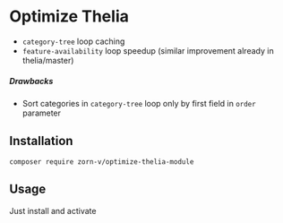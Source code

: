 # Optimize Thelia

* `category-tree` loop caching
* `feature-availability` loop speedup (similar improvement already in thelia/master)

##### Drawbacks

* Sort categories in `category-tree` loop only by first field in `order` parameter

## Installation

`composer require zorn-v/optimize-thelia-module`

## Usage

Just install and activate
